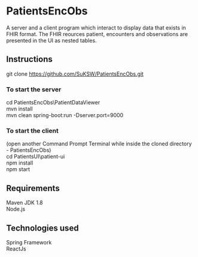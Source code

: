 # PatientsEncObs
A server and a client program which interact to display data that exists in FHIR format. The FHIR reources patient, encounters and observations are presented in the UI as nested tables.  

## Instructions  
git clone https://github.com/SuKSW/PatientsEncObs.git  
  

### To start the server  
cd PatientsEncObs\PatientDataViewer  
mvn install  
mvn clean spring-boot:run -Dserver.port=9000  

### To start the client  
(open another Command Prompt Terminal while inside the cloned directory - PatientsEncObs)  
cd PatientsUI\patient-ui  
npm install  
npm start

## Requirements
Maven
JDK 1.8  
Node.js  

## Technologies used
Spring Framework  
ReactJs  
